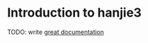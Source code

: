 # Introduction to hanjie3

TODO: write [great documentation](http://jacobian.org/writing/what-to-write/)
